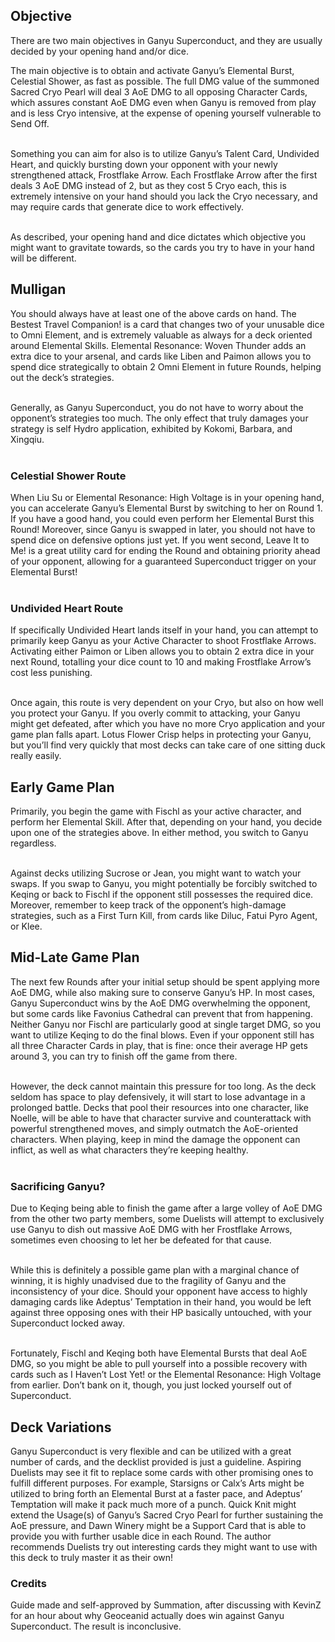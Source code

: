 ﻿---
name: Ganyu Superconduct
tags:
    - Easy
    - Aggro
description: AoE DMG is the name of this deck. With the aid of the Superconduct Elemental Reaction, as well as Ganyu's Talents, this deck is able to easily whittle down all three of your opponent's Character Cards in one fell swoop. When your opponent only has one character remaining, finish them off with Keqing!
deck_code: '!!030G0I.2W.2V.38.3H.3K.3L.21.2J.2Z.39.3X.41.3G.2O.0S='
good_against:
    - 
        - Klee
        - Mona
        - Fatui Pyro Agent
bad_against:
    - 
        - Barbara
        - Diona
        - Xingqiu
video_url: https://youtu.be/4q5vYtT4HUY
--- 


## Objective
There are two main objectives in Ganyu Superconduct, and they are usually decided by your opening hand and/or dice.


The main objective is to obtain and activate Ganyu’s Elemental Burst, Celestial Shower, as fast as possible. The full DMG value of the summoned Sacred Cryo Pearl will deal 3 AoE DMG to all opposing Character Cards, which assures constant AoE DMG even when Ganyu is removed from play and is less Cryo intensive, at the expense of opening yourself vulnerable to Send Off. <br></br>

Something you can aim for also is to utilize Ganyu’s Talent Card, Undivided Heart, and quickly bursting down your opponent with your newly strengthened attack, Frostflake Arrow. Each Frostflake Arrow after the first deals 3 AoE DMG instead of 2, but as they cost 5 Cryo each, this is extremely intensive on your hand should you lack the Cryo necessary, and may require cards that generate dice to work effectively. <br></br>

As described, your opening hand and dice dictates which objective you might want to gravitate towards, so the cards you try to have in your hand will be different.


## Mulligan
<CardRow :cards="['The Bestest Travel Companion', 'Liben', 'Liu Su', 'Paimon', 'Elemental Resonance: Woven Thunder']"></CardRow>


You should always have at least one of the above cards on hand. The Bestest Travel Companion! is a card that changes two of your unusable dice to Omni Element, and is extremely valuable as always for a deck oriented around Elemental Skills. Elemental Resonance: Woven Thunder adds an extra dice to your arsenal, and cards like Liben and Paimon allows you to spend dice strategically to obtain 2 Omni Element in future Rounds, helping out the deck’s strategies. <br></br>

Generally, as Ganyu Superconduct, you do not have to worry about the opponent’s strategies too much. The only effect that truly damages your strategy is self Hydro application, exhibited by Kokomi, Barbara, and Xingqiu. <br></br>


### Celestial Shower Route
<CardFan :cards="['Liu Su', 'Elemental Resonance: High Voltage', 'Leave It to Me']"></CardFan>


When Liu Su or Elemental Resonance: High Voltage is in your opening hand, you can accelerate Ganyu’s Elemental Burst by switching to her on Round 1. If you have a good hand, you could even perform her Elemental Burst this Round! Moreover, since Ganyu is swapped in later, you should not have to spend dice on defensive options just yet. If you went second, Leave It to Me! is a great utility card for ending the Round and obtaining priority ahead of your opponent, allowing for a guaranteed Superconduct trigger on your Elemental Burst! <br></br>


### Undivided Heart Route
<CardFan :cards="['Changing Shifts', 'Undivided Heart', 'Lotus Flower Crisp']"></CardFan>


If specifically Undivided Heart lands itself in your hand, you can attempt to primarily keep Ganyu as your Active Character to shoot Frostflake Arrows. Activating either Paimon or Liben allows you to obtain 2 extra dice in your next Round, totalling your dice count to 10 and making Frostflake Arrow’s cost less punishing. <br></br>


Once again, this route is very dependent on your Cryo, but also on how well you protect your Ganyu. If you overly commit to attacking, your Ganyu might get defeated, after which you have no more Cryo application and your game plan falls apart. Lotus Flower Crisp helps in protecting your Ganyu, but you’ll find very quickly that most decks can take care of one sitting duck really easily.


## Early Game Plan


Primarily, you begin the game with Fischl as your active character, and perform her Elemental Skill. After that, depending on your hand, you decide upon one of the strategies above. In either method, you switch to Ganyu regardless. <br></br>


Against decks utilizing Sucrose or Jean, you might want to watch your swaps. If you swap to Ganyu, you might potentially be forcibly switched to Keqing or back to Fischl if the opponent still possesses the required dice. Moreover, remember to keep track of the opponent’s high-damage strategies, such as a First Turn Kill, from cards like Diluc, Fatui Pyro Agent, or Klee.


## Mid-Late Game Plan
The next few Rounds after your initial setup should be spent applying more AoE DMG, while also making sure to conserve Ganyu’s HP. In most cases, Ganyu Superconduct wins by the AoE DMG overwhelming the opponent, but some cards like Favonius Cathedral can prevent that from happening. Neither Ganyu nor Fischl are particularly good at single target DMG, so you want to utilize Keqing to do the final blows. Even if your opponent still has all three Character Cards in play, that is fine: once their average HP gets around 3, you can try to finish off the game from there. <br></br>


However, the deck cannot maintain this pressure for too long. As the deck seldom has space to play defensively, it will start to lose advantage in a prolonged battle. Decks that pool their resources into one character, like Noelle, will be able to have that character survive and counterattack with powerful strengthened moves, and simply outmatch the AoE-oriented characters. When playing, keep in mind the damage the opponent can inflict, as well as what characters they’re keeping healthy. <br></br>


### Sacrificing Ganyu?
Due to Keqing being able to finish the game after a large volley of AoE DMG from the other two party members, some Duelists will attempt to exclusively use Ganyu to dish out massive AoE DMG with her Frostflake Arrows, sometimes even choosing to let her be defeated for that cause. <br></br>


While this is definitely a possible game plan with a marginal chance of winning, it is highly unadvised due to the fragility of Ganyu and the inconsistency of your dice. Should your opponent have access to highly damaging cards like Adeptus’ Temptation in their hand, you would be left against three opposing ones with their HP basically untouched, with your Superconduct locked away. <br></br>


Fortunately, Fischl and Keqing both have Elemental Bursts that deal AoE DMG, so you might be able to pull yourself into a possible recovery with cards such as I Haven’t Lost Yet! or the Elemental Resonance: High Voltage from earlier. Don’t bank on it, though, you just locked yourself out of Superconduct.


## Deck Variations
Ganyu Superconduct is very flexible and can be utilized with a great number of cards, and the decklist provided is just a guideline. Aspiring Duelists may see it fit to replace some cards with other promising ones to fulfill different purposes. For example, Starsigns or Calx’s Arts might be utilized to bring forth an Elemental Burst at a faster pace, and Adeptus’ Temptation will make it pack much more of a punch. Quick Knit might extend the Usage(s) of Ganyu’s Sacred Cryo Pearl for further sustaining the AoE pressure, and Dawn Winery might be a Support Card that is able to provide you with further usable dice in each Round. The author recommends Duelists try out interesting cards they might want to use with this deck to truly master it as their own!


### Credits
Guide made and self-approved by Summation, after discussing with KevinZ for an hour about why Geoceanid actually does win against Ganyu Superconduct. The result is inconclusive.